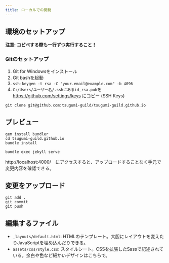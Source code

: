 ```yaml
---
title: ローカルでの開発
---
```


## 環境のセットアップ

__注意: コピペする際も一行ずつ実行すること！__

### Gitのセットアップ

1. Git for Windowsをインストール
2. Git bashを起動
3. `ssh-keygen -t rsa -C "your.email@example.com" -b 4096`
4. `C:/Users/ユーザー名/.sshにあるid_rsa.pub`を  https://github.com/settings/keys にコピー (SSH Keys)

```
git clone git@github.com:tsugumi-guild/tsugumi-guild.github.io
```

## プレビュー

```
gem install bundler
cd tsugumi-guild.github.io
bundle install
```

```
bundle exec jekyll serve
```

http://localhost:4000/　にアクセスすると、アップロードすることなく手元で変更内容を確認できる。

## 変更をアップロード

```
git add .
git commit
git push
```

## 編集するファイル

* `_layouts/default.html`: HTMLのテンプレート。大胆にレイアウトを変えたりJavaScriptを埋め込んだりできる。
* `assets/css/style.css`: スタイルシート。CSSを拡張したSassで記述されている。余白や色など細かいデザインはこちらで。
